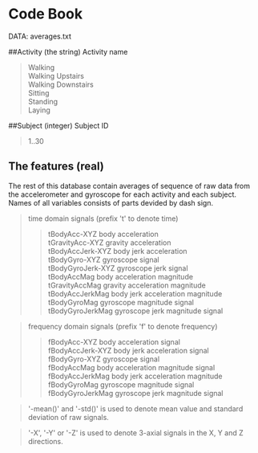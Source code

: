 # Code Book
DATA: averages.txt

##Activity	(the string) 
Activity name
> Walking   
> Walking Upstairs   
> Walking Downstairs   
> Sitting   
> Standing   
> Laying   

##Subject (integer)
Subject ID   
>	1..30

## The features (real)   
The rest of this database contain averages of sequence of raw data from the accelerometer and gyroscope for each activity and each subject. Names of all variables consists of parts devided by dash sign. 

>  time domain signals (prefix 't' to denote time)   
>> tBodyAcc-XYZ                 	body acceleration    
>> tGravityAcc-XYZ				gravity acceleration    
>> tBodyAccJerk-XYZ				body jerk acceleration    
>> tBodyGyro-XYZ					gyroscope signal   
>> tBodyGyroJerk-XYZ				gyroscope jerk signal   
>> tBodyAccMag					body acceleration magnitude    
>> tGravityAccMag				gravity acceleration magnitude    
>> tBodyAccJerkMag				body jerk acceleration magnitude    
>> tBodyGyroMag					gyroscope magnitude signal   
>> tBodyGyroJerkMag				gyroscope jerk magnitude signal   
       
> frequency domain signals (prefix 'f' to denote frequency)   
>> fBodyAcc-XYZ					body acceleration signal   
>> fBodyAccJerk-XYZ				body jerk acceleration signal   
>> fBodyGyro-XYZ					gyroscope signal   
>> fBodyAccMag					body acceleration magnitude signal   
>> fBodyAccJerkMag				body jerk acceleration magnitude   
>> fBodyGyroMag					gyroscope magnitude signal   
>> fBodyGyroJerkMag				gyroscope jerk magnitude signal   

> '-mean()' and '-std()' is used to denote mean value and standard deviation of raw signals.

> '-X', '-Y' or '-Z' is used to denote 3-axial signals in the X, Y and Z directions.
